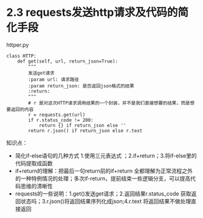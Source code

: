 # 2.3 requests发送http请求及代码的简化手段

httper.py
```
class HTTP:
    def get(self, url, return_json=True):
        """
        发送get请求
        :param url: 请求路径
        :param return_json: 是否返回json格式的结果
        :return:
        """
        # r 是对这次HTTP请求调用结果的一个封装，并不是我们直接想要的结果，而是想要返回的内容
        r = requests.get(url)
        if r.status_code != 200:
            return {} if return_json else ''
        return r.json() if return_json else r.text
```

知识点：
- 简化if-else语句的几种方式 1.使用三元表达式 ；2.if+return；3.将if-else里的代码提取成函数
- if+return的理解：把最后一句return前的if+return 全都理解为正常流程之外的一种特例情况的处理；多次if-return，提前结束一些逻辑分支，可以提高代码思维的清晰性
- requests的一些说明：1.get()发送get请求；2.返回结果r.status_code 获取返回状态吗；3.r.json()将返回结果序列化成json;4.r.text 将返回结果不做处理直接返回
